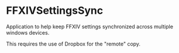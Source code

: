 # FFXIVSettingsSync
Application to help keep FFXIV settings synchronized across multiple windows devices.

This requires the use of Dropbox for the "remote" copy.
